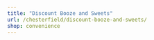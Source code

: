 ```yaml
---
title: "Discount Booze and Sweets"
url: /chesterfield/discount-booze-and-sweets/
shop: convenience
---
```


